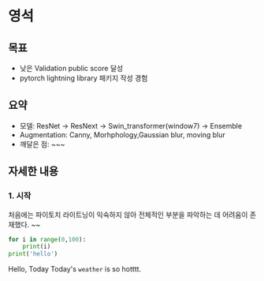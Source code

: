 # 영석

## 목표

* 낮은 Validation public score 달성
* pytorch lightning library 패키지 작성 경험

## 요약

* 모델: ResNet -> ResNext -> Swin_transformer(window7) -> Ensemble
* Augmentation: Canny, Morhphology,Gaussian blur, moving blur
* 깨달은 점: ~~~


## 자세한 내용

### 1. 시작
처음에는 파이토치 라이트닝이 익숙하지 않아 전체적인 부분을 파악하는 데 어려움이 존재했다. ~~

```python
for i in range(0,100):
    print(i)
print('hello')
```

Hello, Today
Today's ```weather``` is so hotttt.